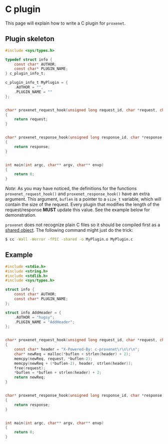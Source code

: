 # C plugin

This page will explain how to write a C plugin for `proxenet`.


## Plugin skeleton


```c
#include <sys/types.h>

typedef struct info {
    const char* AUTHOR;
    const char* PLUGIN_NAME;
} c_plugin_info_t;

c_plugin_info_t MyPlugin = {
    .AUTHOR = "",
    .PLUGIN_NAME = ""
};


char* proxenet_request_hook(unsigned long request_id, char *request, char* uri, size_t* buflen)
{
	return request;
}


char* proxenet_response_hook(unsigned long response_id, char *response, char* uri, size_t* buflen)
{
	return response;
}


int main(int argc, char** argv, char** envp)
{
	return 0;
}
```
_Note_: As you may have noticed, the definitions for the functions
`proxenet_request_hook()` and `proxenet_response_hook()` have an extra
argument. This argument, `buflen` is a pointer to a `size_t` variable, which
will contain the size of the request. Every plugin that modifies the length of
the request/response **MUST** update this value. See the example below for
demonstration.

`proxenet` does not recognize plain C files so it should be compiled first as a
[shared object](http://tldp.org/HOWTO/Program-Library-HOWTO/shared-libraries.html). The
following command might just do the trick:

```bash
$ cc -Wall -Werror -fPIC -shared -o MyPlugin.o MyPlugin.c
```

## Example

```c
#include <stdio.h>
#include <string.h>
#include <stdlib.h>
#include <sys/types.h>

struct info {
    const char* AUTHOR;
    const char* PLUGIN_NAME;
};

struct info AddHeader = {
    .AUTHOR = "hugsy";
    .PLUGIN_NAME = "AddHeader";
};


char* proxenet_request_hook(unsigned long request_id, char *request, char* uri, size_t* buflen)
{
    const char* header = "X-Powered-By: c-proxenet\r\n\r\n";
	char* newReq = malloc(*buflen + strlen(header) + 2);
    memcpy(newReq, request, *buflen-2);
    memcpy(newReq + (*buflen-2), header, strlen(header));
    free(request);
    *buflen = *buflen + strlen(header) + 2;
	return newReq;
}


char* proxenet_response_hook(unsigned long response_id, char *response, char* uri, size_t* buflen)
{
	return response;
}


int main(int argc, char** argv, char** envp)
{
	return 0;
}
```

